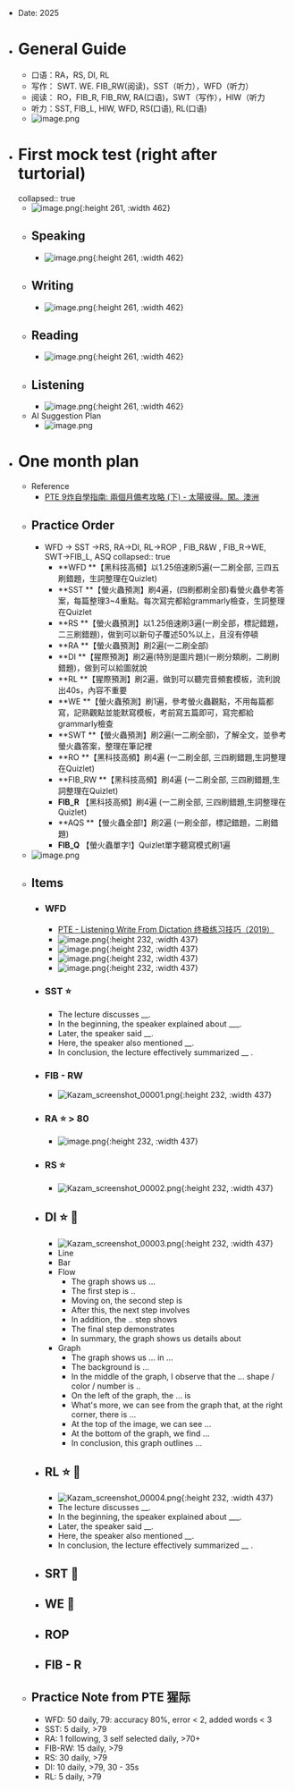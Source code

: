 - Date: 2025
- # General Guide
	- 口语：RA，RS, DI, RL
	- 写作： SWT. WE. FIB_RW(阅读)，SST（听力），WFD（听力）
	- 阅读： RO，FIB_R, FIB_RW, RA(口语)，SWT（写作），HIW（听力
	- 听力：SST, FIB_L, HIW, WFD, RS(口语), RL(口语)
	- ![image.png](../assets/image_1737808330962_0.png)
- # First mock test (right after turtorial)
  collapsed:: true
	- ![image.png](../assets/image_1737806347029_0.png){:height 261, :width 462}
	- ## Speaking
		- ![image.png](../assets/image_1737806367679_0.png){:height 261, :width 462}
	- ## Writing
		- ![image.png](../assets/image_1737806385035_0.png){:height 261, :width 462}
	- ## Reading
		- ![image.png](../assets/image_1737806427191_0.png){:height 261, :width 462}
	- ## Listening
		- ![image.png](../assets/image_1737806452856_0.png){:height 261, :width 462}
	- AI Suggestion Plan
		- ![image.png](../assets/image_1737806551928_0.png)
- # One month plan
	- Reference
		- [PTE 9炸自學指南: 兩個月備考攻略 (下) - 太陽彼得。闖。澳洲](https://sunpeteraustralia.com/pte-2/)
	- ## Practice Order
		- WFD → SST →RS, RA→DI, RL→ROP , FIB_R&W , FIB_R→WE, SWT→FIB_L, ASQ
		  collapsed:: true
			- **WFD **【黑科技高頻】以1.25倍速刷5遍(一二刷全部, 三四五刷錯題，生詞整理在Quizlet)
			- **SST **【螢火蟲預測】刷4遍，(四刷都刷全部)看螢火蟲參考答案，每篇整理3~4重點。每次寫完都給grammarly檢查，生詞整理在Quizlet
			- **RS **【螢火蟲預測】以1.25倍速刷3遍(一刷全部，標記錯題，二三刷錯題)，做到可以新句子覆述50%以上，且沒有停頓
			- **RA **【螢火蟲預測】刷2遍(一二刷全部)
			- **DI **【猩際預測】刷2遍(特別是圖片題)(一刷分類刷，二刷刷錯題)，做到可以給圖就說
			- **RL **【猩際預測】刷2遍，做到可以聽完音頻套模板，流利說出40s，內容不重要
			- **WE **【螢火蟲預測】刷1遍，參考螢火蟲觀點，不用每篇都寫，記熟觀點並能默寫模板，考前寫五篇即可，寫完都給grammarly檢查
			- **SWT **【螢火蟲預測】刷2遍(一二刷全部)，了解全文，並參考螢火蟲答案，整理在筆記裡
			- **RO **【黑科技高頻】刷4遍 (一二刷全部, 三四刷錯題,生詞整理在Quizlet)
			- **FIB_RW **【黑科技高頻】刷4遍 (一二刷全部, 三四刷錯題,生詞整理在Quizlet)
			- **FIB_R** 【黑科技高頻】刷4遍 (一二刷全部, 三四刷錯題,生詞整理在Quizlet)
			- **AQS **【螢火蟲全部!】刷2遍 (一刷全部，標記錯題，二刷錯題)
			- **FIB_Q** 【螢火蟲單字!】Quizlet單字聽寫模式刷1遍
	- ![image.png](../assets/image_1737807669566_0.png)
	- ## Items
		- ### WFD
			- [PTE - Listening Write From Dictation 终极练习技巧（2019）](https://www.youtube.com/watch?v=99BPVyFmvzk)
			- ![image.png](../assets/image_1738031022665_0.png){:height 232, :width 437}
			- ![image.png](../assets/image_1738031040214_0.png){:height 232, :width 437}
			- ![image.png](../assets/image_1738031087355_0.png){:height 232, :width 437}
			- ![image.png](../assets/image_1738032580785_0.png){:height 232, :width 437}
		- ### SST ⭐️
			- The lecture discusses __.
			- In the beginning, the speaker explained about ___.
			- Later, the speaker said __.
			- Here, the speaker also mentioned __.
			- In conclusion, the lecture effectively summarized __ .
		- ### FIB - RW
			- ![Kazam_screenshot_00001.png](../assets/Kazam_screenshot_00001_1738210529145_0.png){:height 232, :width 437}
		- ### RA ⭐️ > 80
			- ![image.png](../assets/image_1738043614113_0.png){:height 232, :width 437}
		- ### RS ⭐️
			- ![Kazam_screenshot_00002.png](../assets/Kazam_screenshot_00002_1738210667982_0.png){:height 232, :width 437}
		- ## DI ⭐️ 📃
			- ![Kazam_screenshot_00003.png](../assets/Kazam_screenshot_00003_1738210755284_0.png){:height 232, :width 437}
			- Line
			- Bar
			- Flow
				- The graph shows us ...
				- The first step is ..
				- Moving on, the second step is
				- After this, the next step involves
				- In addition, the .. step shows
				- The final step demonstrates
				- In summary, the graph shows us details about
			- Graph
				- The graph shows us ... in ...
				- The background is ...
				- In the middle of the graph, I observe that the ... shape / color / number is ..
				- On the left of the graph, the ... is
				- What's more, we can see from the graph that, at the right corner, there is ...
				- At the top of the image, we can see ...
				- At the bottom of the graph, we find ...
				- In conclusion, this graph outlines ...
		- ## RL ⭐️ 📃
			- ![Kazam_screenshot_00004.png](../assets/Kazam_screenshot_00004_1738211192508_0.png){:height 232, :width 437}
			- The lecture discusses __.
			- In the beginning, the speaker explained about ___.
			- Later, the speaker said __.
			- Here, the speaker also mentioned __.
			- In conclusion, the lecture effectively summarized __ .
		- ## SRT 📃
		- ## WE 📃
		- ## ROP
		- ## FIB - R
	- ## Practice Note from PTE 猩际
		- WFD: 50 daily, 79: accuracy 80%, error < 2, added words < 3
		- SST: 5 daily, >79
		- RA: 1 following, 3 self selected daily, >70+
		- FIB-RW: 15 daily, >79
		- RS: 30 daily, >79
		- DI: 10 daily, >79, 30 - 35s
		- RL: 5 daily, >79